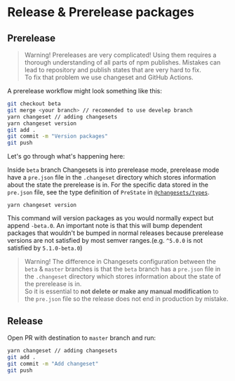 # Release & Prerelease packages

## Prerelease

> Warning! Prereleases are very complicated! Using them requires a thorough understanding of all parts of npm publishes. Mistakes can lead to repository and publish states that are very hard to fix.\
> To fix that problem we use changeset and GitHub Actions.

A prerelease workflow might look something like this:

```bash
git checkout beta
git merge <your branch> // recomended to use develep branch
yarn changeset // adding changesets
yarn changeset version
git add .
git commit -m "Version packages"
git push
```

Let's go through what's happening here:

Inside `beta` branch Changesets is into prerelease mode, prerelease mode have a `pre.json` file in the `.changeset` directory which stores information about the state the prerelease is in. For the specific data stored in the `pre.json` file, see the type definition of `PreState` in [`@changesets/types`](https://github.com/changesets/changesets/tree/main/packages/types).

```
yarn changeset version
```

This command will version packages as you would normally expect but append `-beta.0`. An important note is that this will bump dependent packages that wouldn't be bumped in normal releases because prerelease versions are not satisfied by most semver ranges.(e.g. `^5.0.0` is not satisfied by `5.1.0-beta.0`)

> Warning! The difference in Changesets configuration between the `beta` & `master` branches is that the `beta` branch has a `pre.json` file in the `.changeset` directory which stores information about the state of the prerelease is in.\
> So it is essential to **not delete or make any manual modification** to the `pre.json` file so the release does not end in production by mistake.

## Release

Open PR with destination to `master` branch and run:

```bash
yarn changeset // adding changesets
git add .
git commit -m "Add changeset"
git push
```
